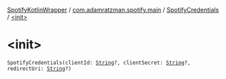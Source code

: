 [SpotifyKotlinWrapper](../../index.md) / [com.adamratzman.spotify.main](../index.md) / [SpotifyCredentials](index.md) / [&lt;init&gt;](./-init-.md)

# &lt;init&gt;

`SpotifyCredentials(clientId: `[`String`](https://kotlinlang.org/api/latest/jvm/stdlib/kotlin/-string/index.html)`?, clientSecret: `[`String`](https://kotlinlang.org/api/latest/jvm/stdlib/kotlin/-string/index.html)`?, redirectUri: `[`String`](https://kotlinlang.org/api/latest/jvm/stdlib/kotlin/-string/index.html)`?)`